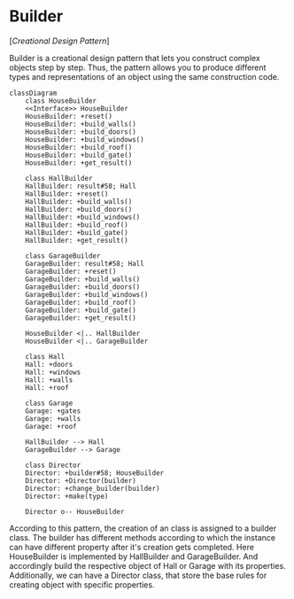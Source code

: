 # Builder

[*Creational Design Pattern*]

Builder is a creational design pattern that lets you construct
complex objects step by step. Thus, the pattern allows you to
produce different types and representations of an object using
the same construction code.

```mermaid
classDiagram
    class HouseBuilder
    <<Interface>> HouseBuilder
    HouseBuilder: +reset()
    HouseBuilder: +build_walls()
    HouseBuilder: +build_doors()
    HouseBuilder: +build_windows()
    HouseBuilder: +build_roof()
    HouseBuilder: +build_gate()
    HouseBuilder: +get_result()

    class HallBuilder
    HallBuilder: result#58; Hall
    HallBuilder: +reset()
    HallBuilder: +build_walls()
    HallBuilder: +build_doors()
    HallBuilder: +build_windows()
    HallBuilder: +build_roof()
    HallBuilder: +build_gate()
    HallBuilder: +get_result()

    class GarageBuilder
    GarageBuilder: result#58; Hall
    GarageBuilder: +reset()
    GarageBuilder: +build_walls()
    GarageBuilder: +build_doors()
    GarageBuilder: +build_windows()
    GarageBuilder: +build_roof()
    GarageBuilder: +build_gate()
    GarageBuilder: +get_result()

    HouseBuilder <|.. HallBuilder
    HouseBuilder <|.. GarageBuilder

    class Hall
    Hall: +doors
    Hall: +windows
    Hall: +walls
    Hall: +roof

    class Garage
    Garage: +gates
    Garage: +walls
    Garage: +roof

    HallBuilder --> Hall
    GarageBuilder --> Garage

    class Director
    Director: +builder#58; HouseBuilder
    Director: +Director(builder)
    Director: +change_builder(builder)
    Director: +make(type)

    Director o-- HouseBuilder

```

According to this pattern, the creation of an class is assigned
to a builder class. The builder has different methods according
to which the instance can have different property after it's creation
gets completed. Here HouseBuilder is implemented by
HallBuilder and GarageBuilder. And accordingly build the respective
object of Hall or Garage with its properties.
Additionally, we can have a Director class, that store the base
rules for creating object with specific properties.
